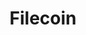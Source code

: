 ---
blog: https://filecoin.io/blog/
codehost: https://github.com/https://github.com/filecoin-project
logohandle: filecoinio
sort: filecoin
title: Filecoin
twitter: https://x.com/MineFilecoin
website: https://filecoin.io/
wikipedia: https://en.wikipedia.org/wiki/Filecoin
---